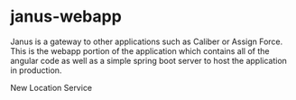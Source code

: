 # janus-webapp
Janus is a gateway to other applications such as Caliber or Assign Force. This is the webapp portion of the application which contains all of the angular code as well as a simple spring boot server to host the application in production.

New Location Service
